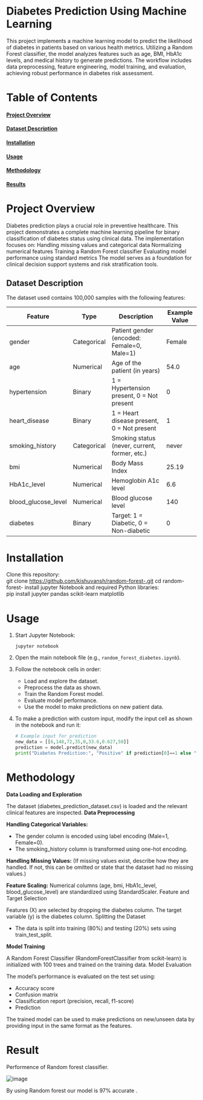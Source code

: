 #  **Diabetes Prediction Using Machine Learning**

This project implements a machine learning model to predict the likelihood of diabetes in patients based on various health metrics. Utilizing a Random Forest classifier, the model analyzes features such as age, BMI, HbA1c levels, and medical history to generate predictions. The workflow includes data preprocessing, feature engineering, model training, and evaluation, achieving robust performance in diabetes risk assessment.

# Table of Contents
#### [Project Overview](#project-overview)
#### [Dataset Description](#dataset-description)
#### [Installation](#installation)
#### [Usage](#usage)
#### [Methodology](#methodology)
#### [Results](#results)

# Project Overview
Diabetes prediction plays a crucial role in preventive healthcare. This project demonstrates a complete machine learning pipeline for binary classification of diabetes status using clinical data. The implementation focuses on:
Handling missing values and categorical data
Normalizing numerical features
Training a Random Forest classifier
Evaluating model performance using standard metrics
The model serves as a foundation for clinical decision support systems and risk stratification tools.

## Dataset Description
The dataset used contains 100,000 samples with the following features:

| Feature             | Type         | Description                                              | Example Value |
|---------------------|--------------|----------------------------------------------------------|--------------|
| gender              | Categorical  | Patient gender (encoded: Female=0, Male=1)               | Female       |
| age                 | Numerical    | Age of the patient (in years)                            | 54.0         |
| hypertension        | Binary       | 1 = Hypertension present, 0 = Not present                | 0            |
| heart_disease       | Binary       | 1 = Heart disease present, 0 = Not present               | 1            |
| smoking_history     | Categorical  | Smoking status (never, current, former, etc.)            | never        |
| bmi                 | Numerical    | Body Mass Index                                          | 25.19        |
| HbA1c_level         | Numerical    | Hemoglobin A1c level                                     | 6.6          |
| blood_glucose_level | Numerical    | Blood glucose level                                      | 140          |
| diabetes            | Binary       | Target: 1 = Diabetic, 0 = Non-diabetic                   | 0            |




# Installation
Clone this repository:</br>
git clone https://github.com/kishuvansh/random-forest-.git
cd random-forest-
install jupyter Notebook and required Python libraries:</br>
pip install jupyter pandas scikit-learn matplotlib


# Usage

1. Start Jupyter Notebook:
    ```
    jupyter notebook
    ```
2. Open the main notebook file (e.g., `random_forest_diabetes.ipynb`).

3. Follow the notebook cells in order:
    - Load and explore the dataset.
    - Preprocess the data as shown.
    - Train the Random Forest model.
    - Evaluate model performance.
    - Use the model to make predictions on new patient data.

4. To make a prediction with custom input, modify the input cell as shown in the notebook and run it:
    ```python
    # Example input for prediction
    new_data = [[6,148,72,35,0,33.6,0.627,50]]
    prediction = model.predict(new_data)
    print("Diabetes Prediction:", "Positive" if prediction[0]==1 else "Negative")
    ```

# Methodology
**Data Loading and Exploration**  

The dataset (diabetes_prediction_dataset.csv) is loaded and the relevant clinical features are inspected.
**Data Preprocessing**

**Handling Categorical Variables:**
- The gender column is encoded using label encoding (Male=1, Female=0).
- The smoking_history column is transformed using one-hot encoding.

**Handling Missing Values:**
(If missing values exist, describe how they are handled. If not, this can be omitted or state that the dataset had no missing values.)  

**Feature Scaling:**
Numerical columns (age, bmi, HbA1c_level, blood_glucose_level) are standardized using StandardScaler.
Feature and Target Selection

Features (X) are selected by dropping the diabetes column.
The target variable (y) is the diabetes column.
Splitting the Dataset
- The data is split into training (80%) and testing (20%) sets using train_test_split.  

**Model Training**

A Random Forest Classifier (RandomForestClassifier from scikit-learn) is initialized with 100 trees and trained on the training data.
Model Evaluation

The model’s performance is evaluated on the test set using:
- Accuracy score
- Confusion matrix
- Classification report (precision, recall, f1-score)
- Prediction

The trained model can be used to make predictions on new/unseen data by providing input in the same format as the features.


# Result
Performence of Random forest classifier.  

![image](https://github.com/user-attachments/assets/df644ffe-ffec-454e-a182-27040e1875c8)  

By using Random forest our model is 97% accurate .
